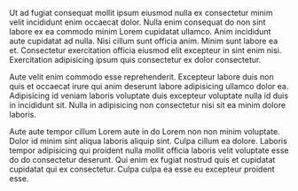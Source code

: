 Ut ad fugiat consequat mollit ipsum eiusmod nulla ex consectetur minim velit incididunt enim occaecat dolor. Nulla enim consequat do non sint labore ex ea commodo minim Lorem cupidatat ullamco. Anim incididunt aute cupidatat ad nulla. Nisi cillum sunt officia anim. Minim sunt labore ea et. Consectetur exercitation officia eiusmod elit excepteur in sint enim nisi. Exercitation adipisicing ipsum quis consectetur ex dolor consectetur.

Aute velit enim commodo esse reprehenderit. Excepteur labore duis non quis et occaecat irure qui anim deserunt labore adipisicing ullamco dolor ea. Adipisicing id veniam laboris voluptate duis excepteur voluptate nulla id duis in incididunt sit. Nulla in adipisicing non consectetur nisi sit ea minim dolore laboris.

Aute aute tempor cillum Lorem aute in do Lorem non non minim voluptate. Dolor id minim sint aliqua laboris aliquip sint. Culpa cillum ea dolore. Laboris tempor adipisicing qui proident nulla mollit officia laboris velit voluptate esse do do consectetur deserunt. Qui enim ex fugiat nostrud quis et cupidatat cupidatat qui ex consectetur. Culpa culpa ea esse eu excepteur proident esse.
